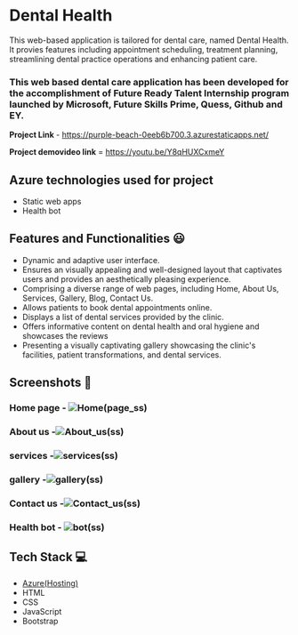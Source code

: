 #  Dental Health  

This web-based application is tailored for dental care, named Dental Health. It provies features including appointment scheduling, treatment planning, streamlining dental practice operations and enhancing patient care.

### This web based dental care application has been developed for the accomplishment of Future Ready Talent Internship program launched by Microsoft, Future Skills Prime, Quess, Github and EY.


**Project Link** - https://purple-beach-0eeb6b700.3.azurestaticapps.net/

**Project demovideo link** = https://youtu.be/Y8qHUXCxmeY


 

## Azure technologies used for project
- Static web apps
- Health bot
## Features and Functionalities 😃

- Dynamic and adaptive user interface.
- Ensures an visually appealing and well-designed layout that captivates users and provides an aesthetically pleasing experience.
- Comprising a diverse range of web pages, including Home, About Us, Services, Gallery, Blog, Contact Us.
- Allows patients to book dental appointments online.
- Displays a list of dental services provided by the clinic.
- Offers informative content on dental health and oral hygiene and showcases the reviews
- Presenting a visually captivating gallery showcasing the clinic's facilities, patient transformations, and dental services.

## Screenshots 📸
### Home page -   ![Home(page_ss)](https://github.com/Prabhasadapa2303/Dental_health_project/assets/139069049/64820a89-3611-4857-b7c4-b68281d44df6)


### About us -![About_us(ss)](https://github.com/Prabhasadapa2303/Dental_health_project/assets/139069049/71cabe77-1dc6-4fbb-8e21-97f8449542ff)


### services -![services(ss)](https://github.com/Prabhasadapa2303/Dental_health_project/assets/139069049/72c7749a-b605-46c2-8a57-e4bba3026eab)


### gallery -![gallery(ss)](https://github.com/Prabhasadapa2303/Dental_health_project/assets/139069049/b016d5fe-81d6-48f2-ba5d-8ee2a1621d66)


### Contact us -![Contact_us(ss)](https://github.com/Prabhasadapa2303/Dental_health_project/assets/139069049/9291bc5f-ac8d-41c7-a705-53aecaba49f8)


### Health bot - ![bot(ss)](https://github.com/Prabhasadapa2303/Dental_health_project/assets/139069049/fda221ed-feaa-4f69-99a9-765e8f4847c0)



## Tech Stack 💻

- [Azure(Hosting)](https://azure.microsoft.com/en-in/features/azure-portal/)
- HTML
- CSS
- JavaScript
- Bootstrap
